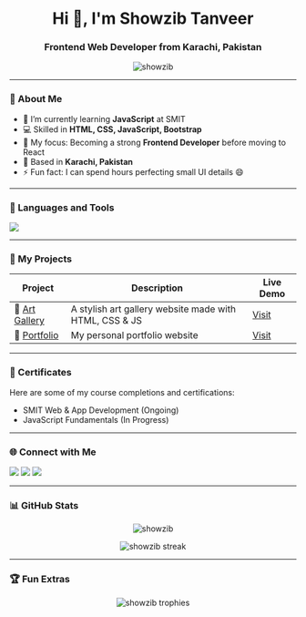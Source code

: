 <h1 align="center">Hi 👋, I'm Showzib Tanveer</h1>
<h3 align="center">Frontend Web Developer from Karachi, Pakistan</h3>

<p align="center">
  <img src="https://komarev.com/ghpvc/?username=showzib&label=Profile%20views&color=0e75b6&style=flat" alt="showzib" />
</p>

---

### 💫 About Me
- 🌱 I’m currently learning **JavaScript** at SMIT  
- 💻 Skilled in **HTML, CSS, JavaScript, Bootstrap**  
- 🎯 My focus: Becoming a strong **Frontend Developer** before moving to React  
- 📍 Based in **Karachi, Pakistan**  
- ⚡ Fun fact: I can spend hours perfecting small UI details 😄  

---

### 🧰 Languages and Tools
<p align="left">
  <img src="https://skillicons.dev/icons?i=html,css,js,bootstrap,react,vscode,github,git" />
</p>

---

### 🚀 My Projects
| Project | Description | Live Demo |
|----------|--------------|------------|
| 🎨 [Art Gallery](https://showzib.github.io/Art-gallery/) | A stylish art gallery website made with HTML, CSS & JS | [Visit](https://showzib.github.io/Art-gallery/) |
| 💼 [Portfolio](https://showzib.github.io/showzib-tanveer/) | My personal portfolio website | [Visit](https://showzib.github.io/showzib-tanveer/) |

---

### 📜 Certificates
Here are some of my course completions and certifications:
- SMIT Web & App Development (Ongoing)
- JavaScript Fundamentals (In Progress)

---

### 🌐 Connect with Me
<p align="left">
<a href="https://www.linkedin.com/in/showzib-tanveer-b75856322/" target="_blank"><img src="https://skillicons.dev/icons?i=linkedin" /></a>
<a href="https://github.com/showzib" target="_blank"><img src="https://skillicons.dev/icons?i=github" /></a>
<a href="https://www.instagram.com/showzib_tanveer/?hl=en" target="_blank"><img src="https://skillicons.dev/icons?i=instagram" /></a>
</p>

---

### 📊 GitHub Stats
<p align="center">
  <img src="https://github-readme-stats.vercel.app/api?username=showzib&show_icons=true&theme=tokyonight" alt="showzib" />
</p>
<p align="center">
  <img src="https://github-readme-streak-stats.herokuapp.com/?user=showzib&theme=tokyonight" alt="showzib streak" />
</p>

---

### 🏆 Fun Extras
<p align="center">
  <img src="https://github-profile-trophy.vercel.app/?username=showzib&theme=tokyonight&row=1&column=5" alt="showzib trophies" />
</p>
